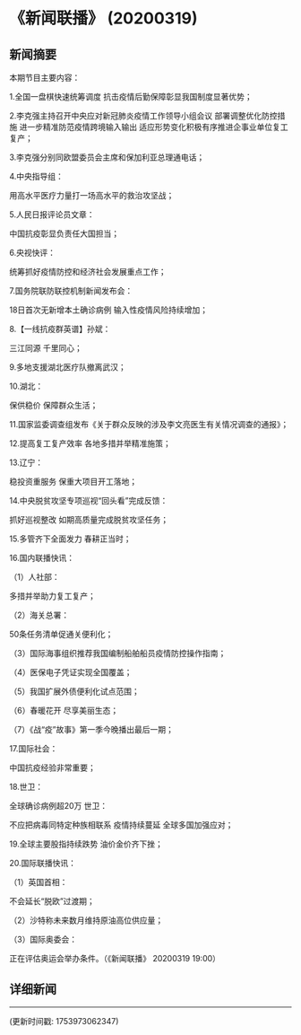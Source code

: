 # 《新闻联播》 (20200319)

## 新闻摘要

本期节目主要内容：

1.全国一盘棋快速统筹调度 抗击疫情后勤保障彰显我国制度显著优势；

2.李克强主持召开中央应对新冠肺炎疫情工作领导小组会议 部署调整优化防控措施 进一步精准防范疫情跨境输入输出 适应形势变化积极有序推进企事业单位复工复产；

3.李克强分别同欧盟委员会主席和保加利亚总理通电话；

4.中央指导组：

用高水平医疗力量打一场高水平的救治攻坚战；

5.人民日报评论员文章：

中国抗疫彰显负责任大国担当；

6.央视快评：

统筹抓好疫情防控和经济社会发展重点工作；

7.国务院联防联控机制新闻发布会：

18日首次无新增本土确诊病例 输入性疫情风险持续增加；

8.【一线抗疫群英谱】孙斌：

三江同源 千里同心；

9.多地支援湖北医疗队撤离武汉；

10.湖北：

保供稳价 保障群众生活；

11.国家监委调查组发布《关于群众反映的涉及李文亮医生有关情况调查的通报》；

12.提高复工复产效率 各地多措并举精准施策；

13.辽宁：

稳投资重服务 保重大项目开工落地；

14.中央脱贫攻坚专项巡视“回头看”完成反馈：

抓好巡视整改 如期高质量完成脱贫攻坚任务；

15.多管齐下全面发力 春耕正当时；

16.国内联播快讯：

（1）人社部：

多措并举助力复工复产；

（2）海关总署：

50条任务清单促通关便利化；

（3）国际海事组织推荐我国编制船舶船员疫情防控操作指南；

（4）医保电子凭证实现全国覆盖；

（5）我国扩展外债便利化试点范围；

（6）春暖花开 尽享美丽生态；

（7）《战“疫”故事》第一季今晚播出最后一期；

17.国际社会：

中国抗疫经验非常重要；

18.世卫：

全球确诊病例超20万 世卫：

不应把病毒同特定种族相联系 疫情持续蔓延 全球多国加强应对；

19.全球主要股指持续跌势 油价金价齐下挫；

20.国际联播快讯：

（1）英国首相：

不会延长“脱欧”过渡期；

（2）沙特称未来数月维持原油高位供应量；

（3）国际奥委会：

正在评估奥运会举办条件。（《新闻联播》 20200319 19:00）

## 详细新闻

---

(更新时间戳: 1753973062347)

